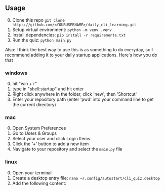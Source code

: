 ## Usage

0. Clone this repo `git clone https://github.com/<YOURUSERNAME>/daily_cli_learning.git`
1. Setup virtual environment: `python -m venv .venv`
2. Install dependencies: `pip install -r requirements.txt`
3. Run the quiz: `python main.py`

Also: I think the best way to use this is as something to do everyday, so I recommend adding it to your daily startup applications. Here's how you do that

### windows
0. hit "win + r"
1. type in "shell:startup" and hit enter
2. Right click anywhere in the folder, click 'new', then 'Shortcut'
3. Enter your repository path (enter 'pwd' into your command line to get the current directory)

### mac
0. Open System Preferences
1. Go to Users & Groups
2. Select your user and click Login Items
3. Click the '+' button to add a new item
4. Navigate to your repository and select the `main.py` file

### linux
0. Open your terminal
1. Create a desktop entry file: `nano ~/.config/autostart/cli_quiz.desktop`
2. Add the following content:
